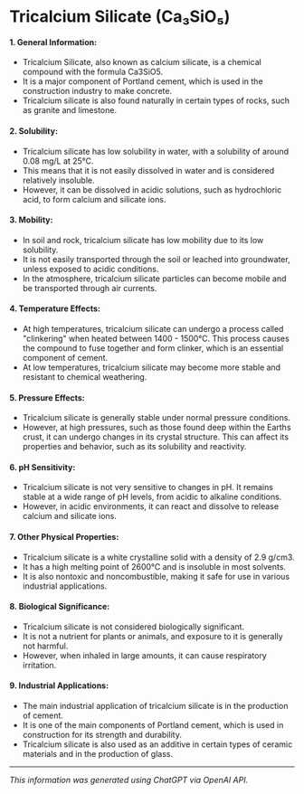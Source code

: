 # Tricalcium Silicate (Ca₃SiO₅)
#### 1. General Information:
* Tricalcium Silicate, also known as calcium silicate, is a chemical compound with the formula Ca3SiO5. 
* It is a major component of Portland cement, which is used in the construction industry to make concrete. 
* Tricalcium silicate is also found naturally in certain types of rocks, such as granite and limestone.
#### 2. Solubility:
* Tricalcium silicate has low solubility in water, with a solubility of around 0.08 mg/L at 25°C. 
* This means that it is not easily dissolved in water and is considered relatively insoluble. 
* However, it can be dissolved in acidic solutions, such as hydrochloric acid, to form calcium and silicate ions.
#### 3. Mobility:
* In soil and rock, tricalcium silicate has low mobility due to its low solubility. 
* It is not easily transported through the soil or leached into groundwater, unless exposed to acidic conditions. 
* In the atmosphere, tricalcium silicate particles can become mobile and be transported through air currents.
#### 4. Temperature Effects:
* At high temperatures, tricalcium silicate can undergo a process called "clinkering" when heated between 1400 - 1500°C. This process causes the compound to fuse together and form clinker, which is an essential component of cement. 
* At low temperatures, tricalcium silicate may become more stable and resistant to chemical weathering.
#### 5. Pressure Effects:
* Tricalcium silicate is generally stable under normal pressure conditions. 
* However, at high pressures, such as those found deep within the Earths crust, it can undergo changes in its crystal structure. This can affect its properties and behavior, such as its solubility and reactivity.
#### 6. pH Sensitivity:
* Tricalcium silicate is not very sensitive to changes in pH. It remains stable at a wide range of pH levels, from acidic to alkaline conditions. 
* However, in acidic environments, it can react and dissolve to release calcium and silicate ions.
#### 7. Other Physical Properties:
* Tricalcium silicate is a white crystalline solid with a density of 2.9 g/cm3. 
* It has a high melting point of 2600°C and is insoluble in most solvents. 
* It is also nontoxic and noncombustible, making it safe for use in various industrial applications.
#### 8. Biological Significance:
* Tricalcium silicate is not considered biologically significant. 
* It is not a nutrient for plants or animals, and exposure to it is generally not harmful. 
* However, when inhaled in large amounts, it can cause respiratory irritation.
#### 9. Industrial Applications:
* The main industrial application of tricalcium silicate is in the production of cement. 
* It is one of the main components of Portland cement, which is used in construction for its strength and durability. 
* Tricalcium silicate is also used as an additive in certain types of ceramic materials and in the production of glass.
______________________________________________________________
*This information was generated using ChatGPT via OpenAI API.*